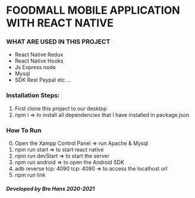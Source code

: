 # FOODMALL MOBILE APPLICATION WITH REACT NATIVE

### WHAT ARE USED IN THIS PROJECT

* React Native Redux
* React Native Hooks
* Js Express node
* Mysql
* SDK Rest Paypal
etc ...

### Installation Steps:
1. First clone this project to our desktop
2. npm i => to install all dependencies that I have installed in package.json

### How To Run
0. Open the Xampp Control Panel => run Apache & Mysql
1. npm run start => to start react native
2. npm run devStart => to start the server
3. npm run android => to open the Android SDK
4. adb reverse tcp: 4090 tcp: 4090 => to access the localhost url
5. npm run link

##### Developed by Bro Hans 2020-2021
